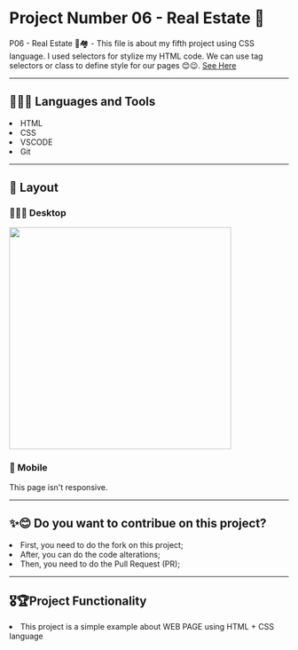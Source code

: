 <h1> Project Number 06 - Real Estate 🏡 </h1>

P06 - Real Estate 🔑🏘 - This file is about my fifth project using CSS language. I used selectors for stylize my HTML code. We can use tag selectors or class to define style for our pages 😊😉. <a href = https://taiscostaeng.github.io/front-p06-realestate/> See Here </a>

------------------------------------------------------------------------------------------------------------------------------------------------------------------------------------------------
<h2> 👩🏽‍🔧 Languages and Tools </h2>
<li> HTML </li>
<li> CSS </li>
<li> VSCODE </li>
<li> Git </li>

------------------------------------------------------------------------------------------------------------------------------------------------------------------------------------------------
<h2> 🎨 Layout </h2>

<h3> 👩🏽‍💻 Desktop </h3>
<img src = "https://github.com/taiscostaeng/front-p06-realestate/assets/138815703/eb3835f8-76b1-4909-b381-374bc300abf9" width = 400px>


<h3> 📱 Mobile </h3>
This page isn't responsive.

------------------------------------------------------------------------------------------------------------------------------------------------------------------------------------------------
<h2> ✨😊 Do you want to contribue on this project? </h2>
<li> First, you need to do the fork on this project; </li>
<li> After, you can do the code alterations; </li>
<li> Then, you need to do the Pull Request (PR); </li>

------------------------------------------------------------------------------------------------------------------------------------------------------------------------------------------------
<h2> 🎖🏆Project Functionality </h2>
<li> This project is a simple example about WEB PAGE using HTML + CSS language </li>
